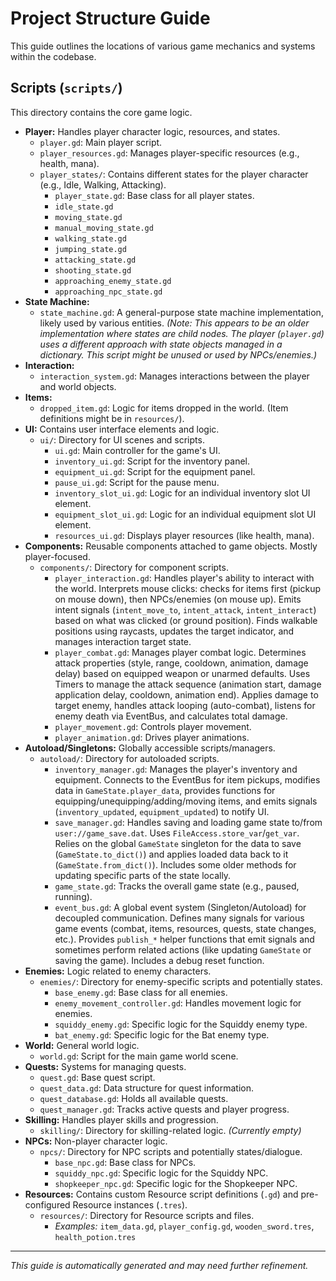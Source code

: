 # Project Structure Guide

This guide outlines the locations of various game mechanics and systems within the codebase.

## Scripts (`scripts/`)

This directory contains the core game logic.

*   **Player:** Handles player character logic, resources, and states.
    *   `player.gd`: Main player script.
    *   `player_resources.gd`: Manages player-specific resources (e.g., health, mana).
    *   `player_states/`: Contains different states for the player character (e.g., Idle, Walking, Attacking).
        *   `player_state.gd`: Base class for all player states.
        *   `idle_state.gd`
        *   `moving_state.gd`
        *   `manual_moving_state.gd`
        *   `walking_state.gd`
        *   `jumping_state.gd`
        *   `attacking_state.gd`
        *   `shooting_state.gd`
        *   `approaching_enemy_state.gd`
        *   `approaching_npc_state.gd`
*   **State Machine:**
    *   `state_machine.gd`: A general-purpose state machine implementation, likely used by various entities. *(Note: This appears to be an older implementation where states are child nodes. The player (`player.gd`) uses a different approach with state objects managed in a dictionary. This script might be unused or used by NPCs/enemies.)*
*   **Interaction:**
    *   `interaction_system.gd`: Manages interactions between the player and world objects.
*   **Items:**
    *   `dropped_item.gd`: Logic for items dropped in the world. (Item definitions might be in `resources/`).
*   **UI:** Contains user interface elements and logic.
    *   `ui/`: Directory for UI scenes and scripts.
        *   `ui.gd`: Main controller for the game's UI.
        *   `inventory_ui.gd`: Script for the inventory panel.
        *   `equipment_ui.gd`: Script for the equipment panel.
        *   `pause_ui.gd`: Script for the pause menu.
        *   `inventory_slot_ui.gd`: Logic for an individual inventory slot UI element.
        *   `equipment_slot_ui.gd`: Logic for an individual equipment slot UI element.
        *   `resources_ui.gd`: Displays player resources (like health, mana).
*   **Components:** Reusable components attached to game objects. Mostly player-focused.
    *   `components/`: Directory for component scripts.
        *   `player_interaction.gd`: Handles player's ability to interact with the world. Interprets mouse clicks: checks for items first (pickup on mouse down), then NPCs/enemies (on mouse up). Emits intent signals (`intent_move_to`, `intent_attack`, `intent_interact`) based on what was clicked (or ground position). Finds walkable positions using raycasts, updates the target indicator, and manages interaction target state.
        *   `player_combat.gd`: Manages player combat logic. Determines attack properties (style, range, cooldown, animation, damage delay) based on equipped weapon or unarmed defaults. Uses Timers to manage the attack sequence (animation start, damage application delay, cooldown, animation end). Applies damage to target enemy, handles attack looping (auto-combat), listens for enemy death via EventBus, and calculates total damage.
        *   `player_movement.gd`: Controls player movement.
        *   `player_animation.gd`: Drives player animations.
*   **Autoload/Singletons:** Globally accessible scripts/managers.
    *   `autoload/`: Directory for autoloaded scripts.
        *   `inventory_manager.gd`: Manages the player's inventory and equipment. Connects to the EventBus for item pickups, modifies data in `GameState.player_data`, provides functions for equipping/unequipping/adding/moving items, and emits signals (`inventory_updated`, `equipment_updated`) to notify UI.
        *   `save_manager.gd`: Handles saving and loading game state to/from `user://game_save.dat`. Uses `FileAccess.store_var`/`get_var`. Relies on the global `GameState` singleton for the data to save (`GameState.to_dict()`) and applies loaded data back to it (`GameState.from_dict()`). Includes some older methods for updating specific parts of the state locally.
        *   `game_state.gd`: Tracks the overall game state (e.g., paused, running).
        *   `event_bus.gd`: A global event system (Singleton/Autoload) for decoupled communication. Defines many signals for various game events (combat, items, resources, quests, state changes, etc.). Provides `publish_*` helper functions that emit signals and sometimes perform related actions (like updating `GameState` or saving the game). Includes a debug reset function.
*   **Enemies:** Logic related to enemy characters.
    *   `enemies/`: Directory for enemy-specific scripts and potentially states.
        *   `base_enemy.gd`: Base class for all enemies.
        *   `enemy_movement_controller.gd`: Handles movement logic for enemies.
        *   `squiddy_enemy.gd`: Specific logic for the Squiddy enemy type.
        *   `bat_enemy.gd`: Specific logic for the Bat enemy type.
*   **World:** General world logic.
    *   `world.gd`: Script for the main game world scene.
*   **Quests:** Systems for managing quests.
    *   `quest.gd`: Base quest script.
    *   `quest_data.gd`: Data structure for quest information.
    *   `quest_database.gd`: Holds all available quests.
    *   `quest_manager.gd`: Tracks active quests and player progress.
*   **Skilling:** Handles player skills and progression.
    *   `skilling/`: Directory for skilling-related logic. *(Currently empty)*
*   **NPCs:** Non-player character logic.
    *   `npcs/`: Directory for NPC scripts and potentially states/dialogue.
        *   `base_npc.gd`: Base class for NPCs.
        *   `squiddy_npc.gd`: Specific logic for the Squiddy NPC.
        *   `shopkeeper_npc.gd`: Specific logic for the Shopkeeper NPC.
*   **Resources:** Contains custom Resource script definitions (`.gd`) and pre-configured Resource instances (`.tres`).
    *   `resources/`: Directory for Resource scripts and files.
        *   *Examples:* `item_data.gd`, `player_config.gd`, `wooden_sword.tres`, `health_potion.tres`

---

*This guide is automatically generated and may need further refinement.* 
